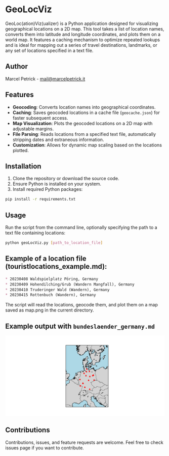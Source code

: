 # GeoLocViz

GeoLoc(ation)Viz(ualizer) is a Python application designed for visualizing geographical locations on a 2D map. This tool takes a list of location names, converts them into latitude and longitude coordinates, and plots them on a world map. It features a caching mechanism to optimize repeated lookups and is ideal for mapping out a series of travel destinations, landmarks, or any set of locations specified in a text file.

## Author

Marcel Petrick - mail@marcelpetrick.it

## Features

- **Geocoding**: Converts location names into geographical coordinates.
- **Caching**: Saves geocoded locations in a cache file (`geocache.json`) for faster subsequent access.
- **Map Visualization**: Plots the geocoded locations on a 2D map with adjustable margins.
- **File Parsing**: Reads locations from a specified text file, automatically stripping dates and extraneous information.
- **Customization**: Allows for dynamic map scaling based on the locations plotted.

## Installation

1. Clone the repository or download the source code.
2. Ensure Python is installed on your system.
3. Install required Python packages:

```bash
pip install -r requirements.txt
```

## Usage

Run the script from the command line, optionally specifying the path to a text file containing locations:

```bash
python geoLocViz.py [path_to_location_file]
```

## Example of a location file (touristlocations_example.md):

```markdown
* 20230408 Waldspielplatz Pöring, Germany
* 20230409 Hohendilching/Grub (Wandern Mangfall), Germany
* 20230410 Truderinger Wald (Wandern), Germany
* 20230415 Rottenbuch (Wandern), Germany
```

The script will read the locations, geocode them, and plot them on a map saved as map.png in the current directory.

## Example output with `bundeslaender_germany.md`

![](map.png)

## Contributions

Contributions, issues, and feature requests are welcome. Feel free to check issues page if you want to contribute.
